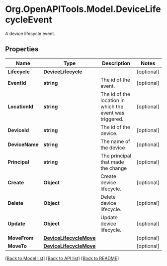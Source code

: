 # Org.OpenAPITools.Model.DeviceLifecycleEvent
A device lifecycle event.
## Properties

Name | Type | Description | Notes
------------ | ------------- | ------------- | -------------
**Lifecycle** | **DeviceLifecycle** |  | [optional] 
**EventId** | **string** | The id of the event. | [optional] 
**LocationId** | **string** | The id of the location in which the event was triggered. | [optional] 
**DeviceId** | **string** | The id of the device. | [optional] 
**DeviceName** | **string** | The name of the device | [optional] 
**Principal** | **string** | The principal that made the change | [optional] 
**Create** | **Object** | Create device lifecycle.  | [optional] 
**Delete** | **Object** | Delete device lifecycle.  | [optional] 
**Update** | **Object** | Update device lifecycle.  | [optional] 
**MoveFrom** | [**DeviceLifecycleMove**](DeviceLifecycleMove.md) |  | [optional] 
**MoveTo** | [**DeviceLifecycleMove**](DeviceLifecycleMove.md) |  | [optional] 

[[Back to Model list]](../README.md#documentation-for-models) [[Back to API list]](../README.md#documentation-for-api-endpoints) [[Back to README]](../README.md)

